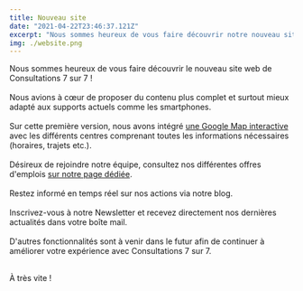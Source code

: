 ```yaml
---
title: Nouveau site
date: "2021-04-22T23:46:37.121Z"
excerpt: "Nous sommes heureux de vous faire découvrir notre nouveau site web !"
img: ./website.png
---
```


Nous sommes heureux de vous faire découvrir le nouveau site web de Consultations 7 sur 7 !
<br></br>
Nous avions à cœur  de proposer du contenu plus complet et surtout mieux adapté aux supports actuels comme les smartphones.
<br></br>
Sur cette première version, nous avons intégré [une Google Map interactive](https://www.consultations77.org/nos-centres) avec les différents centres comprenant toutes les informations nécessaires (horaires, trajets etc.).
<br></br>
Désireux de rejoindre notre équipe, consultez nos différentes offres d'emplois [sur notre page dédiée](https://www.consultations77.org/recrutement).
<br></br>
Restez informé en temps réel sur nos actions via notre blog.
<br></br>
Inscrivez-vous à notre Newsletter et recevez directement nos dernières actualités dans votre boîte mail.
<br></br>
D'autres fonctionnalités sont à venir dans le futur afin de continuer à améliorer votre expérience avec Consultations 7 sur 7.
<br></br>

À très vite !
